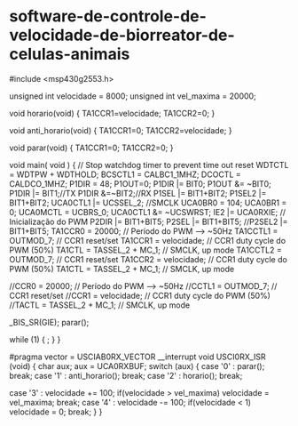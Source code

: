 # software-de-controle-de-velocidade-de-biorreator-de-celulas-animais

#include <msp430g2553.h>

unsigned int velocidade = 8000;
unsigned int vel_maxima = 20000;

void horario(void)
{
   TA1CCR1=velocidade;
   TA1CCR2=0;
}

void anti_horario(void)
{
   TA1CCR1=0;
   TA1CCR2=velocidade;
}

void parar(void)
{
   TA1CCR1=0;
   TA1CCR2=0;
}

void main( void )
{
   // Stop watchdog timer to prevent time out reset
   WDTCTL = WDTPW + WDTHOLD;
   BCSCTL1 = CALBC1_1MHZ;
   DCOCTL = CALDCO_1MHZ;
   P1DIR = 48;
   P1OUT=0;
   P1DIR |= BIT0;
   P1OUT &= ~BIT0;
   P1DIR |= BIT1;//TX
   P1DIR &=~BIT2;//RX
   P1SEL |= BIT1+BIT2;
   P1SEL2 |= BIT1+BIT2;
   UCA0CTL1 |= UCSSEL_2; //SMCLK
   UCA0BR0 = 104;
   UCA0BR1 = 0;
   UCA0MCTL = UCBRS_0;
   UCA0CTL1 &= ~UCSWRST;
   IE2 |= UCA0RXIE;
   // Inicialização do PWM
   P2DIR |= BIT1+BIT5;
   P2SEL |= BIT1+BIT5;
   //P2SEL2 |= BIT1+BIT5;
   TA1CCR0 = 20000;                             // Período do PWM --> ~50Hz
   TA1CCTL1 = OUTMOD_7;                         // CCR1 reset/set
   TA1CCR1 = velocidade;                        // CCR1 duty cycle do PWM (50%)
   TA1CTL = TASSEL_2 + MC_1;                    // SMCLK, up mode
   TA1CCTL2 = OUTMOD_7;                         // CCR1 reset/set
   TA1CCR2 = velocidade;                        // CCR1 duty cycle do PWM  (50%)
   TA1CTL = TASSEL_2 + MC_1;                  // SMCLK, up mode
   
   //CCR0 = 20000;                             // Período do PWM --> ~50Hz
   //CCTL1 = OUTMOD_7;                         // CCR1 reset/set
   //CCR1 = velocidade;                              // CCR1 duty cycle do PWM  (50%)
   //TACTL = TASSEL_2 + MC_1;                  // SMCLK, up mode
   
   _BIS_SR(GIE);
   parar();
   
   while (1)
   {
     ;
   }
}

#pragma vector = USCIAB0RX_VECTOR
__interrupt void USCI0RX_ISR (void)
{
   char aux;
   aux = UCA0RXBUF;
   switch (aux)
   {
   case '0' :  parar();
               break;
   case '1' :  anti_horario();
               break;
   case '2' :  horario();
               break;

   case '3' :  velocidade += 100;
                   if(velocidade > vel_maxima) velocidade = vel_maxima;
                   break;
   case '4' :  velocidade -= 100;
                   if(velocidade < 1) velocidade = 0;
                   break;
   }
}
